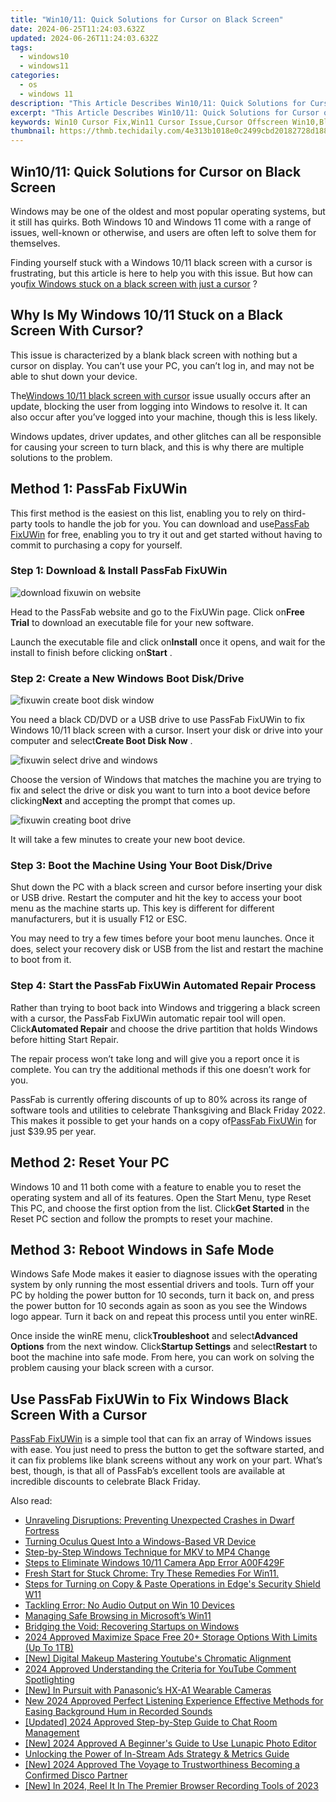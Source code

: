 ```yaml
---
title: "Win10/11: Quick Solutions for Cursor on Black Screen"
date: 2024-06-25T11:24:03.632Z
updated: 2024-06-26T11:24:03.632Z
tags:
  - windows10
  - windows11
categories:
  - os
  - windows 11
description: "This Article Describes Win10/11: Quick Solutions for Cursor on Black Screen"
excerpt: "This Article Describes Win10/11: Quick Solutions for Cursor on Black Screen"
keywords: Win10 Cursor Fix,Win11 Cursor Issue,Cursor Offscreen Win10,Black Screen Resolution Win10,Quick Cursor Trick Win11,Windows Screen Glitch Fix,Restore Cursor Window Win11
thumbnail: https://thmb.techidaily.com/4e313b1018e0c2499cbd20182728d1887cb747f9b7e2192f6f1e12c2015f85ae.jpg
---
```


## Win10/11: Quick Solutions for Cursor on Black Screen

 Windows may be one of the oldest and most popular operating systems, but it still has quirks. Both Windows 10 and Windows 11 come with a range of issues, well-known or otherwise, and users are often left to solve them for themselves.

 Finding yourself stuck with a Windows 10/11 black screen with a cursor is frustrating, but this article is here to help you with this issue. But how can you[fix Windows stuck on a black screen with just a cursor](https://www.passfab.com/windows-repair/how-to-fix-windows-11-black-screen-with-cursor.html) ?

## Why Is My Windows 10/11 Stuck on a Black Screen With Cursor?

 This issue is characterized by a blank black screen with nothing but a cursor on display. You can’t use your PC, you can’t log in, and may not be able to shut down your device.

 The[Windows 10/11 black screen with cursor](https://www.passfab.com/windows-tips/windows-10-11-black-screen-with-cursor.html) issue usually occurs after an update, blocking the user from logging into Windows to resolve it. It can also occur after you’ve logged into your machine, though this is less likely.

 Windows updates, driver updates, and other glitches can all be responsible for causing your screen to turn black, and this is why there are multiple solutions to the problem.

## Method 1: PassFab FixUWin

 This first method is the easiest on this list, enabling you to rely on third-party tools to handle the job for you. You can download and use[PassFab FixUWin](https://www.passfab.com/products/fix-windows.html) for free, enabling you to try it out and get started without having to commit to purchasing a copy for yourself.

### Step 1: Download & Install PassFab FixUWin

![download fixuwin on website](https://static1.makeuseofimages.com/wordpress/wp-content/uploads/2022/11/download-fixuwin.jpg)

 Head to the PassFab website and go to the FixUWin page. Click on**Free Trial** to download an executable file for your new software.

 Launch the executable file and click on**Install** once it opens, and wait for the install to finish before clicking on**Start** .

### Step 2: Create a New Windows Boot Disk/Drive

![fixuwin create boot disk window](https://static1.makeuseofimages.com/wordpress/wp-content/uploads/2022/11/fixuwin-create-boot-disk.jpg)

 You need a black CD/DVD or a USB drive to use PassFab FixUWin to fix Windows 10/11 black screen with a cursor. Insert your disk or drive into your computer and select**Create Boot Disk Now** .

![fixuwin select drive and windows](https://static1.makeuseofimages.com/wordpress/wp-content/uploads/2022/11/fixuwin-select-drive-and-windows.jpg)

 Choose the version of Windows that matches the machine you are trying to fix and select the drive or disk you want to turn into a boot device before clicking**Next** and accepting the prompt that comes up.

![fixuwin creating boot drive](https://static1.makeuseofimages.com/wordpress/wp-content/uploads/2022/11/fixuwin-creating-boot-drive.jpg)

It will take a few minutes to create your new boot device.

### Step 3: Boot the Machine Using Your Boot Disk/Drive

 Shut down the PC with a black screen and cursor before inserting your disk or USB drive. Restart the computer and hit the key to access your boot menu as the machine starts up. This key is different for different manufacturers, but it is usually F12 or ESC.

 You may need to try a few times before your boot menu launches. Once it does, select your recovery disk or USB from the list and restart the machine to boot from it.

### Step 4: Start the PassFab FixUWin Automated Repair Process

 Rather than trying to boot back into Windows and triggering a black screen with a cursor, the PassFab FixUWin automatic repair tool will open. Click**Automated Repair** and choose the drive partition that holds Windows before hitting Start Repair.

 The repair process won’t take long and will give you a report once it is complete. You can try the additional methods if this one doesn’t work for you.

 PassFab is currently offering discounts of up to 80% across its range of software tools and utilities to celebrate Thanksgiving and Black Friday 2022\. This makes it possible to get your hands on a copy of[PassFab FixUWin](https://www.passfab.com/products/fix-windows.html) for just $39.95 per year.

## Method 2: Reset Your PC

 Windows 10 and 11 both come with a feature to enable you to reset the operating system and all of its features. Open the Start Menu, type Reset This PC, and choose the first option from the list. Click**Get Started** in the Reset PC section and follow the prompts to reset your machine.

## Method 3: Reboot Windows in Safe Mode

 Windows Safe Mode makes it easier to diagnose issues with the operating system by only running the most essential drivers and tools. Turn off your PC by holding the power button for 10 seconds, turn it back on, and press the power button for 10 seconds again as soon as you see the Windows logo appear. Turn it back on and repeat this process until you enter winRE.

 Once inside the winRE menu, click**Troubleshoot** and select**Advanced Options** from the next window. Click**Startup Settings** and select**Restart** to boot the machine into safe mode. From here, you can work on solving the problem causing your black screen with a cursor.

## Use PassFab FixUWin to Fix Windows Black Screen With a Cursor

[PassFab FixUWin](https://www.passfab.com/products/fix-windows.html) is a simple tool that can fix an array of Windows issues with ease. You just need to press the button to get the software started, and it can fix problems like blank screens without any work on your part. What’s best, though, is that all of PassFab’s excellent tools are available at incredible discounts to celebrate Black Friday.


<ins class="adsbygoogle"
     style="display:block"
     data-ad-format="autorelaxed"
     data-ad-client="ca-pub-7571918770474297"
     data-ad-slot="1223367746"></ins>



<ins class="adsbygoogle"
     style="display:block"
     data-ad-client="ca-pub-7571918770474297"
     data-ad-slot="8358498916"
     data-ad-format="auto"
     data-full-width-responsive="true"></ins>

<span class="atpl-alsoreadstyle">Also read:</span>
<div><ul>
<li><a href="https://win11.techidaily.com/unraveling-disruptions-preventing-unexpected-crashes-in-dwarf-fortress/"><u>Unraveling Disruptions: Preventing Unexpected Crashes in Dwarf Fortress</u></a></li>
<li><a href="https://win11.techidaily.com/turning-oculus-quest-into-a-windows-based-vr-device/"><u>Turning Oculus Quest Into a Windows-Based VR Device</u></a></li>
<li><a href="https://win11.techidaily.com/step-by-step-windows-technique-for-mkv-to-mp4-change/"><u>Step-by-Step Windows Technique for MKV to MP4 Change</u></a></li>
<li><a href="https://win11.techidaily.com/steps-to-eliminate-windows-1011-camera-app-error-a00f429f/"><u>Steps to Eliminate Windows 10/11 Camera App Error A00F429F</u></a></li>
<li><a href="https://win11.techidaily.com/fresh-start-for-stuck-chrome-try-these-remedies-for-win11/"><u>Fresh Start for Stuck Chrome: Try These Remedies For Win11.</u></a></li>
<li><a href="https://win11.techidaily.com/steps-for-turning-on-copy-and-paste-operations-in-edges-security-shield-w11/"><u>Steps for Turning on Copy & Paste Operations in Edge's Security Shield W11</u></a></li>
<li><a href="https://win11.techidaily.com/tackling-error-no-audio-output-on-win-10-devices/"><u>Tackling Error: No Audio Output on Win 10 Devices</u></a></li>
<li><a href="https://win11.techidaily.com/managing-safe-browsing-in-microsofts-win11/"><u>Managing Safe Browsing in Microsoft’s Win11</u></a></li>
<li><a href="https://win11.techidaily.com/bridging-the-void-recovering-startups-on-windows/"><u>Bridging the Void: Recovering Startups on Windows</u></a></li>
<li><a href="https://extra-guidance.techidaily.com/2024-approved-maximize-space-free-20plus-storage-options-with-limits-up-to-1tb/"><u>2024 Approved  Maximize Space  Free 20+ Storage Options With Limits (Up To 1TB)</u></a></li>
<li><a href="https://youtube-clips.techidaily.com/new-digital-makeup-mastering-youtubes-chromatic-alignment/"><u>[New] Digital Makeup  Mastering Youtube's Chromatic Alignment</u></a></li>
<li><a href="https://youtube-stream.techidaily.com/2024-approved-understanding-the-criteria-for-youtube-comment-spotlighting/"><u>2024 Approved  Understanding the Criteria for YouTube Comment Spotlighting</u></a></li>
<li><a href="https://some-techniques.techidaily.com/new-in-pursuit-with-panasonics-hx-a1-wearable-cameras/"><u>[New] In Pursuit with Panasonic’s HX-A1 Wearable Cameras</u></a></li>
<li><a href="https://audio-editing.techidaily.com/new-2024-approved-perfect-listening-experience-effective-methods-for-easing-background-hum-in-recorded-sounds/"><u>New 2024 Approved Perfect Listening Experience Effective Methods for Easing Background Hum in Recorded Sounds</u></a></li>
<li><a href="https://facebook-clips.techidaily.com/updated-2024-approved-step-by-step-guide-to-chat-room-management/"><u>[Updated] 2024 Approved  Step-by-Step Guide to Chat Room Management</u></a></li>
<li><a href="https://fox-blue.techidaily.com/new-2024-approved-a-beginners-guide-to-use-lunapic-photo-editor/"><u>[New] 2024 Approved  A Beginner's Guide to Use Lunapic Photo Editor</u></a></li>
<li><a href="https://facebook-video-content.techidaily.com/unlocking-the-power-of-in-stream-ads-strategy-and-metrics-guide/"><u>Unlocking the Power of In-Stream Ads  Strategy & Metrics Guide</u></a></li>
<li><a href="https://discord-videos.techidaily.com/new-2024-approved-the-voyage-to-trustworthiness-becoming-a-confirmed-disco-partner/"><u>[New] 2024 Approved  The Voyage to Trustworthiness  Becoming a Confirmed Disco Partner</u></a></li>
<li><a href="https://screen-video-capture.techidaily.com/new-in-2024-reel-it-in-the-premier-browser-recording-tools-of-2023/"><u>[New] In 2024, Reel It In  The Premier Browser Recording Tools of 2023</u></a></li>
</ul></div>
